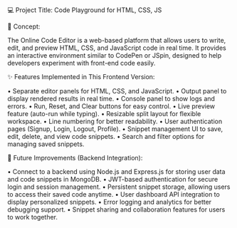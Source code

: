 💻 Project Title: Code Playground for HTML, CSS, JS 

📘 Concept: 

The Online Code Editor is a web-based platform that allows users to write, edit, and preview HTML, CSS, and JavaScript code in real time. 
It provides an interactive environment similar to CodePen or JSpin, designed to help developers experiment with front-end code easily.

✨ Features Implemented in This Frontend Version: 

•	Separate editor panels for HTML, CSS, and JavaScript. 
•	Output panel to display rendered results in real time. 
•	Console panel to show logs and errors. 
•	Run, Reset, and Clear buttons for easy control. 
•	Live preview feature (auto-run while typing). 
•	Resizable split layout for flexible workspace. 
•	Line numbering for better readability. 
•	User authentication pages (Signup, Login, Logout, Profile). 
•	Snippet management UI to save, edit, delete, and view code snippets. 
•	Search and filter options for managing saved snippets.

🔮 Future Improvements (Backend Integration): 

•	Connect to a backend using Node.js and Express.js for storing user data and code snippets in MongoDB. 
•	JWT-based authentication for secure login and session management. 
•	Persistent snippet storage, allowing users to access their saved code anytime. 
•	User dashboard API integration to display personalized snippets. 
•	Error logging and analytics for better debugging support. 
•	Snippet sharing and collaboration features for users to work together.

